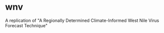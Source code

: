 # wnv
A replication of "A Regionally Determined Climate-Informed West Nile Virus Forecast Technique"

